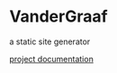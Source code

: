 # VanderGraaf

a static site generator

<a href="https://kohoutech.github.io/Van-der-Graaf/">project documentation</a><br/>
